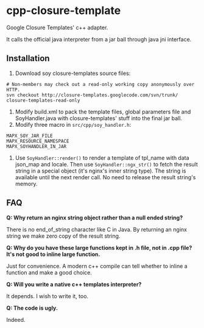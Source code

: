 # cpp-closure-template

Google Closure Templates' c++ adapter.

It calls the official java interpreter from a jar ball through java jni interface.

## Installation
1. Download soy closure-templates source files:
<pre><code># Non-members may check out a read-only working copy anonymously over HTTP.
svn checkout http://closure-templates.googlecode.com/svn/trunk/ closure-templates-read-only</code></pre>
1. Modify build.xml to pack the template files, global parameters file and SoyHandler.java with closure-templates' stuff into the final jar ball.
1. Modify three macro in <code>src/cpp/soy_handler.h</code>:
<pre><code>MAPX_SOY_JAR_FILE
MAPX_RESOURCE_NAMESPACE
MAPX_SOYHANDLER_IN_JAR</code></pre>

1. Use <code>SoyHandler::render()</code> to render a template of tpl_name with data json_map and locale. Then use <code>SoyHandler::ngx_str()</code> to fetch the result string in a special object (it's nginx's inner string type). The string is available until the next render call. No need to release the result string's memory.

## FAQ

**Q: Why return an nginx string object rather than a null ended string?**

There is no end_of_string character like C in Java. By returning an nginx string we make zero copy of the result string.


**Q: Why do you have these large functions kept in .h file, not in .cpp file?  It's not good to inline large function.**

Just for convenience. A modern c++ compile can tell whether to inline a function and make a  good choice.

**Q: Will you write a native c++ templates interpreter?**

It depends. I wish to write it, too.

**Q: The code is ugly.**

Indeed.
